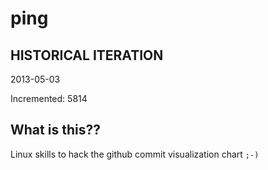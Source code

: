 # ping

## HISTORICAL ITERATION
2013-05-03

Incremented: 5814

## What is this?? 
Linux skills to hack the github commit visualization chart `;-)`

